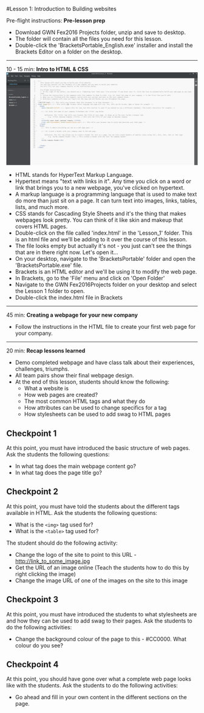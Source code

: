 #Lesson 1: Introduction to Building websites

Pre-flight instructions:
**Pre-lesson prep**  

* Download GWN Fex2016 Projects folder, unzip and save to desktop.
* The folder will contain all the files you need for this lesson.
* Double-click the 'BracketsPortable_English.exe' installer and install the Brackets Editor on a folder on the desktop.

---
10 - 15 min:
**Intro to HTML & CSS**
![OpenGWNFolder](OpenFiles.jpg)

* HTML stands for HyperText Markup Language.
* Hypertext means "text with links in it". Any time you click on a word or link that brings you to a new webpage, you've clicked on hypertext.
* A markup language is a programming language that is used to make text do more than just sit on a page. It can turn text into images, links, tables, lists, and much more.
* CSS stands for Cascading Style Sheets and it's the thing that makes webpages look pretty. You can think of it like skin and makeup that covers HTML pages.
* Double-click on the file called 'index.html' in the 'Lesson_1' folder. This is an html file and we'll be adding to it over the course of this lesson.
* The file looks empty but actually it's not - you just can't see the things that are in there right now. Let's open it...
* On your desktop, navigate to the 'BracketsPortable' folder and open the 'BracketsPortable.exe' file. 
* Brackets is an HTML editor and we'll be using it to modify the web page.
* In Brackets, go to the 'File' menu and click on 'Open Folder'
* Navigate to the GWN Fex2016Projects folder on your desktop and select the Lesson 1 folder to open.
* Double-click the index.html file in Brackets

---
45 min:
**Creating a webpage for your new company**

* Follow the instructions in the HTML file to create your first web page for your company.

---
20 min:
**Recap lessons learned**

* Demo completed webpage and have class talk about their experiences, challenges, triumphs.
* All team pairs show their final webpage design.
* At the end of this lesson, students should know the following:
	* What a website is
	* How web pages are created?
	* The most common HTML tags and what they do
	* How attributes can be used to change specifics for a tag
	* How stylesheets can be used to add swag to HTML pages


## Checkpoint 1
At this point, you must have introduced the basic structure of web pages. Ask the students the following questions:
- In what tag does the main webpage content go?
- In what tag does the page title go?

## Checkpoint 2
At this point, you must have told the students about the different tags available in HTML. Ask the students the following questions:
- What is the `<img>` tag used for?
- What is the `<table>` tag used for?

The student should do the following activity:
- Change the logo of the site to point to this URL - http://link_to_some_image.jpg
- Get the URL of an image online (Teach the students how to do this by right clicking the image)
- Change the image URL of one of the images on the site to this image 

## Checkpoint 3
At this point, you must have introduced the students to what stylesheets are and how they can be used to add swag to their pages. Ask the students to do the following activities:
- Change the background colour of the page to this - #CC0000. What colour do you see?

## Checkpoint 4
At this point, you should have gone over what a complete web page looks like with the students. Ask the students to do the following activities:
- Go ahead and fill in your own content in the different sections on the page.